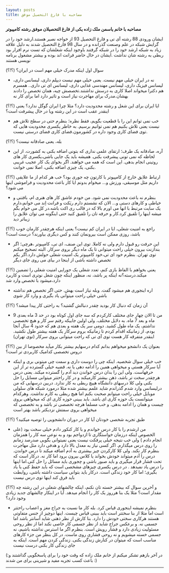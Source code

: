 ```yaml
---
layout: posts
title: مصاحبه با فارغ التحصیل موفق
---
```

**مصاحبه با خانم یاسمن ملک زاده یکی از فارغ التحصیلان موفق رشته کامپیوتر**

ایشان ورودی 88 رشته آی تی و فارغ التحصیل 93 از خواجه نصیر هستند.ارشد خود را در گرایش شبکه در علم وصنعت گذرانده و در سال 98 فارغ التحصیل شدند به دلیل علاقه زیاد به شبکه ارشد خود را در شبکه گرفتند باوجود اینکه شغلشان که تست نرم افزار بود ربطی به رشته شان نداشت .ایشان در حال حاضر فرانت اند بوده و بیشتر مشغول 
برنامه نویسی هستند

(؟!؟) سوال اول اینکه مدرک خیلی مهم است در ایران؟
- نه در ایران خیلی مهم نیست. یعنی خیلی مهم نیست دیپلم داری، لیسانس داری، لیسانس فیزیک داری، لیسانس مهندسی غذایی داری، لیسانس ای تی داری.. همسرم هم دکترا میخواند اصلا کاری به درسش نداشتند.تخصصش چیه، همان تخصص را دادند بهشان.مدرک برای مهاجرت نیاز است و تاثیر دارد اما برای کار نه

(؟!؟) ایا ایران برای این شغل و رشته محدودیت دارد؟ مثلا چرا ایران گوگل ندارد؟ یعنی اینقدر عقب است در این رشته ویا در حال پیشرفت است؟ 

- خب نمی توانم این را با قطعیت بگویم، فقط نظره؛ بنظرم حتی در سطح تلاش هم نیست یعنی تلاش بکنیم هم نمی توانیم برسیم. به خاطر یکسری محدودیت هایی که توی فضای کاری وجود داره در کشورمون.فضای کاری فضای درستی نیست. 

(؟!؟) بله، یعنی صادقانه نیست؟

- آره، صادقانه یک طرف؛ ارتقای علمی نداری که بتونی اضافه بکنی به کشورت. از این لحاظه که نمی تونی پیشرفت بکنی. همیشه باید یک جایی باشی،یکسری کار های روتینی انجام بدهی. این است که همه می خواهند. اگر بخوای یک کار عجیب غریبی بکنی، یک چیزی اضافه بکنی، اصلا نمی خوانت.

(؟!؟) ارتباط علایق خارج از کامپیوتر با کارتون چه جوری بود؟ خب هر کدام از ما علایقی داریم مثل موسیقی، ورزش و... میخوام بدونم ایا کار باعث محدودیت و فراموشی اینها می شود؟

- بنظرم نه باعث محدودیت نمی شود. من خودم عاشق کار های هنری ام، بافتنی و خیاطی و کارهای دستی و... الان که نشستم دارم ریَکت و فرانت اِند می خوانم،دارم یک سایت مرتبط با انها می اورم بالا که در قالب ری اکت باشه.در کل می خوام بگم میشه اینها را تلفیق کرد.کار و حرفه تان را تلفیق کنید حتی اینگونه می توان علایق را زیباتر دید

(؟!؟) راجع به امنیت شغلی، ایا در ایران کم نیست؟ یعنی اینکه هرچقدر کارمان خوب باشد، روزی ممکن است بیرونمان کنند و کس دیگری بیاورند؟ درست است؟ 

- این حرفت رو قبول دارم ولی نه کاملا. توی این صنف، ای تی، کامپیوتر ،هرچی؛ اگر بندازنت بیرون خیلی راحت میتوانی تا یک ماه دیگر بروی سرکار. البته تصحیح میکنم توی تهران. بنظرم خود ای تی،خود کامپیوتر یک امنیت شغلی حولش دارد.اگر یکم تخصص داشته باشی از اینجا در بیای می روی جای دیگر

(؟!؟) یعنی بخواهم با الفاظ بازی کنم، تعدد شغلی یک جورایی امنیت شغلی را تضمین میکند.درسته؟نه اینکه پر باشد، نه، منظور اینکه چون شغل نوتری است و کاربرد دارد،میشود با تخصص وارد شد

- اره اینجوری هم میشود گفت. وبله نیاز است بهش. حتی اگر تخصص هم نداشته باشی خیلی راحت میتوانی یاد بگیری و وارد کار شوی

(؟!؟) آن زمان که دنبال کار بودید چقدر دنبالش گشتید؟ به راحتی کار پیدا میشد؟

- من تا الان چهار جای مختلف کارکردم که سه جای اول کوتاه بود در حد 3 ماه بعدی 9 ماه و بعد 7 ماه. به دلایل مختلف. ولی اولین جاییکه رفتم سر کار و هیچ تخصصی نداشتم، یک ماه طول کشید. دومی سر یک هفته و بعدی هم که حدود 4 سال آنجا بودم، از زمانیکه اقدام کردم تا زمانیکه بروم سرکار یک هفته بیشتر طول نکشید. اینقدر متفرقه کار هست توی آی تی که راحت میتوانی بروی سرکار (توی تهران)

(؟!؟) بعنوان یک دانشجو میخواهم بدانم کدام درسهایم بیشتر بکار میآید مخصوصا از بین دروس تخصصی کدامیک کاربردی تر است؟ 

-  خب خیلی سوال شخصیه. اینکه چی را دوست داری و سمت چی میتونی بری و اینکه آیا سرکار هستی و میخواهی همین را ادامه دهی یا نه. قضیه خیلی گسترده تر از این حرفهاست. ولی این را بدان درس خواندن دید آدم را گسترده میکند. یعنی درس هرچقدر سخت تر باشد، ذهن بیشتر کارمیکند و در کار راحتتر میتوانی مسایل را حل بکنی ولی کلا درسهای دانشگاه هییچ ربطی به کار ندارد. دربین درسهایی که من درلیسانس وارد شدم گذراندم شاید علمم بیشتر شده مثلا درمورد شبکه های سلولی موبایل خیلی راحت میتوانم صحبت بکنم اما هیچ ربطی به کارم نداشت. وهرکدام میتوانست یک حوزه کاری ای باشد. باید ببینی حوزه کاری ای که میخواهی بروی چیست و همان را ادامه بدهی. و خب مسلما هرچه تخصصی تر باشد و به تخصصی که میخواهی بروی سمتش نزدیکتر باشد بهتر است

(؟!؟) طبق تجربه شخصی خودتان آیا کار در دوران دانشجویی را توصیه میکنید؟ 

-  من ارشدم را با کار درس خواندم و با کار کنکور دادم خیلی سخت بود (علی الخصوص اینکه درزمان خواستگاری تا ازدواجم بود و به نوعی سه کار را همزمان انجام دادم ) ولی خب نتیجه خیلی پرفکت نیست یعنی نمیتوانی بگویی صدرصد زمانم را روی درس میگذارم. اگر کسی نیاز به معدل بالا دارد و هدفی دارد مثل مهاجرت بنظرم کار نکند. ولی کلا کارکردن چیز بیشتری به آدم اضافه میکند تا درس خواندن. درس را آدم میتواند خودش  بخواند یا کلاس بیرون برود اما کار نه. درکار است که تحت فشار قرار میگیری و باید صبور باشی و چجوری باید مسائل را حل کنی.اما اینها را درس یاد نمیدهد . در درس یکسری چیزهای مشخصی است که باید حفظ کنی یا یاد بگیری؛ اما کار خود زندگی است. درکار باید بتوانی سیاست داشته باشی،  روابطت باید فرق کند اینها توی درس نیست

(؟!؟) و آخرین سوال که بیشتر خسته تان نکنم، اینکه چالشهای شغلی در این رشته چه مقدار است؟ مثلا یک بنا هرروز یک کار را انجام میدهد. آیا در اینکار چالشهای جدید زیادی وجود دارد؟

-  بنظرم نمیشه اینجوری قیاس کرد. بله کار ما نسبت به جراح مغز و اعصاب راحتتر است اما مثلا از بنا سختتر است باید ببینی قیاس چیست. اینها دوچیز از جنس متفاوتی هستند هرکاری سختی خودش را دارد. بنا کارش از نظر ذهنی شاید آسانتر باشد اما جسمی نه. و برعکس جراح شاید از  نظر جسمی کار خاصی نکند اما از نظر روحی مسئولیت زیادی دارد  و فشار رویش است. بنظرم اگر ما استرس  نداشته باشیم، نه جسمی خسته میشویم و نه روحی فشاری روی ماست. در کل بنظر من جزء کارهای مناسب است که میتوان در کنارش زندگی بکنی. زندگی کردن مهم است. اینکه به جای زندگی کار بکنی درست نیست

 (:در آخر بازهم تشکر میکنم از خانم ملک زاده که وقت خود را برای پاسخگویی گذاشتند و باعث کسب تجربه مفید و شیرینی برای من شدند :)

---
